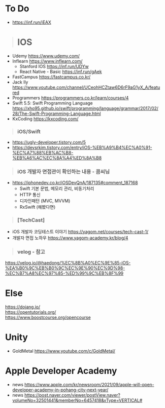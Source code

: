 # To Do
- https://inf.run/iEAX

> # IOS
- Udemy https://www.udemy.com/  
- Inflearn https://www.inflearn.com/  
  - Stanford IOS https://inf.run/UDYw
  - React Native - Basic https://inf.run/gAek
- FastCampus https://fastcampus.co.kr/  
- Jack Ily https://www.youtube.com/channel/UCeohHCZtaw6D6rF9aG1yX_A/featured  
- Programmers https://programmers.co.kr/learn/courses/4
- Swift 5.5: Swift Programming Language https://xho95.github.io/swift/programming/language/grammar/2017/02/28/The-Swift-Programming-Language.html
- KxCoding https://kxcoding.com/

> ### iOS/Swift
- https://ugly-developer.tistory.com/5
- https://devsrkim.tistory.com/entry/iOS-%EB%A9%B4%EC%A0%91-%EC%A7%88%EB%AC%B8-%EB%A6%AC%EC%8A%A4%ED%8A%B8

> ### iOS 개발자 면접관이 확인하는 내용 - 콤씨님 
- https://iphonedev.co.kr/iOSDevQnA/187135#comment_187168
  - Swift 기본 문법, 메모리 관리, 비동기처리
  - HTTP 통신
  - 디자인패턴 (MVC, MVVM)
  - RxSwift (해봤다면)

> ### [TechCast]
-  iOS 개발자 코딩테스트 이야기 https://yagom.net/courses/tech-cast-1/
-  개발자 면접 노하우 https://www.yagom-academy.kr/blog/4


> ### velog - 참고
https://velog.io/@haedong/%EC%8B%A0%EC%9E%85-iOS-%EA%B0%9C%EB%B0%9C%EC%9E%90%EC%9D%98-%EC%B7%A8%EC%97%85-%ED%99%9C%EB%8F%99

# Else
https://dojang.io/  
https://opentutorials.org/  
https://www.boostcourse.org/opencourse  

# Unity
- GoldMetal https://www.youtube.com/c/GoldMetal/

# Apple Developer Academy
- news https://www.apple.com/kr/newsroom/2021/09/apple-will-open-developer-academy-in-pohang-city-next-year/  
- news https://post.naver.com/viewer/postView.naver?volumeNo=32501441&memberNo=6457418&vType=VERTICAL#
